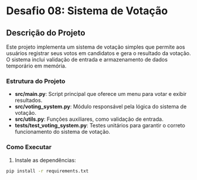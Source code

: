 # Desafio 08: Sistema de Votação

## Descrição do Projeto

Este projeto implementa um sistema de votação simples que permite aos usuários registrar seus votos em candidatos e gera o resultado da votação. O sistema inclui validação de entrada e armazenamento de dados temporário em memória.

### Estrutura do Projeto

- **src/main.py**: Script principal que oferece um menu para votar e exibir resultados.
- **src/voting_system.py**: Módulo responsável pela lógica do sistema de votação.
- **src/utils.py**: Funções auxiliares, como validação de entrada.
- **tests/test_voting_system.py**: Testes unitários para garantir o correto funcionamento do sistema de votação.

### Como Executar

1. Instale as dependências:

```bash
pip install -r requirements.txt
